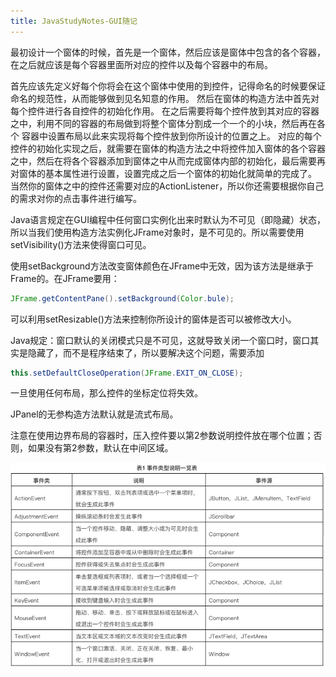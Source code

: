 ```yaml
---
title: JavaStudyNotes-GUI随记
---
```

最初设计一个窗体的时候，首先是一个窗体，然后应该是窗体中包含的各个容器，在之后就应该是每个容器里面所对应的控件以及每个容器中的布局。

首先应该先定义好每个你将会在这个窗体中使用的到控件，记得命名的时候要保证命名的规范性，从而能够做到见名知意的作用。
然后在窗体的构造方法中首先对每个控件进行各自控件的初始化作用。
在之后需要将每个控件放到其对应的容器之中，利用不同的容器的布局做到将整个窗体分割成一个一个的小块，然后再在各个 容器中设置布局以此来实现将每个控件放到你所设计的位置之上。
对应的每个控件的初始化实现之后，就需要在窗体的构造方法之中将控件加入窗体的各个容器之中，然后在将各个容器添加到窗体之中从而完成窗体内部的初始化，最后需要再对窗体的基本属性进行设置，设置完成之后一个窗体的初始化就简单的完成了。
当然你的窗体之中的控件还需要对应的ActionListener，所以你还需要根据你自己的需求对你的点击事件进行编写。

Java语言规定在GUI编程中任何窗口实例化出来时默认为不可见（即隐藏）状态，所以当我们使用构造方法实例化JFrame对象时，是不可见的。所以需要使用setVisibility()方法来使得窗口可见。

使用setBackground方法改变窗体颜色在JFrame中无效，因为该方法是继承于Frame的。在JFrame要用：
```java
JFrame.getContentPane().setBackground(Color.bule);
```

可以利用setResizable()方法来控制你所设计的窗体是否可以被修改大小。

Java规定：窗口默认的关闭模式只是不可见，这就导致关闭一个窗口时，窗口其实是隐藏了，而不是程序结束了，所以要解决这个问题，需要添加
```java
this.setDefaultCloseOperation(JFrame.EXIT_ON_CLOSE);
```

一旦使用任何布局，那么控件的坐标定位将失效。

JPanel的无参构造方法默认就是流式布局。

注意在使用边界布局的容器时，压入控件要以第2参数说明控件放在哪个位置；否则，如果没有第2参数，默认在中间区域。

![](https://github.com/wowGZ/JavaStudyNotes/blob/master/picture/JavaGUI%E4%BA%8B%E4%BB%B6%E7%B1%BB%E5%9E%8B%E4%B8%80%E8%A7%88%E8%A1%A8.png)
